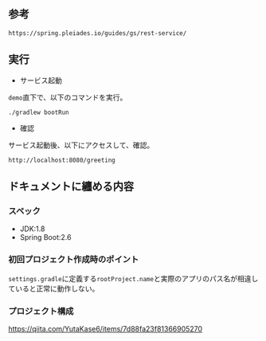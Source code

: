 ## 参考

`https://spring.pleiades.io/guides/gs/rest-service/`

## 実行

- サービス起動

`demo`直下で、以下のコマンドを実行。

`./gradlew bootRun`

- 確認

サービス起動後、以下にアクセスして、確認。

`http://localhost:8080/greeting`

## ドキュメントに纏める内容

### スペック

- JDK:1.8
- Spring Boot:2.6

### 初回プロジェクト作成時のポイント

`settings.gradle`に定義する`rootProject.name`と実際のアプリのパス名が相違していると正常に動作しない。

### プロジェクト構成

https://qiita.com/YutaKase6/items/7d88fa23f81366905270
